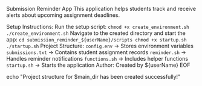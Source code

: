 Submission Reminder App
This application helps students track and receive alerts about upcoming assignment deadlines.

Setup Instructions:
Run the setup script: ``` chmod +x create_environment.sh ./create_environment.sh ```
Navigate to the created directory and start the app: ``` cd submission_reminder_${userName}/scripts chmod +x startup.sh ./startup.sh ```
Project Structure:
`config.env` → Stores environment variables
`submissions.txt` → Contains student assignment records
`reminder.sh` → Handles reminder notifications
`functions.sh` → Includes helper functions
`startup.sh` → Starts the application
Author:
Created by ${userName} EOF

echo "Project structure for $main_dir has been created successfully!"

